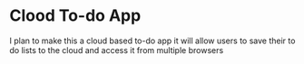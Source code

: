 # Clood To-do App



I plan to make this a cloud based to-do app
it will allow  users to save their to do lists to the cloud and access it from multiple browsers